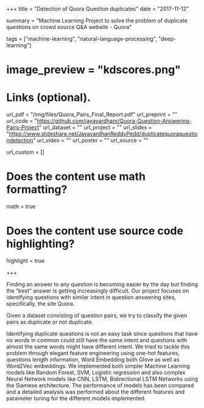 +++
title = "Detection of Quora Question duplicates"
date = "2017-11-12"

summary = "Machine Learning Project to solve the problem of duplicate questions on crowd source Q&A website - Quora"

tags = ["machine-learning", "natural-language-processing", "deep-learning"]

# image_preview = "kdscores.png"


# Links (optional).
url_pdf = "/img/files/Quora_Pairs_Final_Report.pdf"
url_preprint = ""
url_code = "https://github.com/jayavardhanr/Quora-Question-Answering-Pairs-Project"
url_dataset = ""
url_project = ""
url_slides = "https://www.slideshare.net/JayavardhanReddyPedd/duplicatequoraquestiondetection"
url_video = ""
url_poster = ""
url_source = ""

url_custom = []

# Does the content use math formatting?
math = true

# Does the content use source code highlighting?
highlight = true

+++

Finding an answer to any question is becoming easier by the day but finding the “best” answer is getting increasingly difficult. Our project focuses on identifying questions with similar intent in question answering sites, specifically, the site Quora. 

Given a dataset consisting of question pairs, we try to classify the given pairs as duplicate or not duplicate. 

Identifying duplicate questions is not an easy task since questions that have no words in common could still have the same intent and questions with almost the same words might have different intent. We tried to tackle this problem through elegant feature engineering using one-hot features, questions length information, Word Embedding both Glove as well as Word2Vec embeddings. We implemented both simpler Machine Learning models like Random Forest, SVM, Logistic regression and also complex Neural Network models like CNN, LSTM, Bidirectional LSTM Networks using the Siamese architecture. The performance of models has been compared and a detailed analysis was performed about the different features and parameter tuning for the different models implemented.

